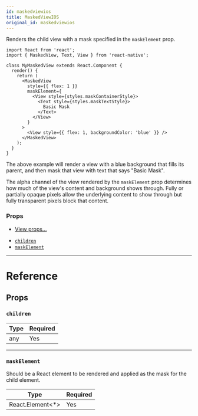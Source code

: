 ```yaml
---
id: maskedviewios
title: MaskedViewIOS
original_id: maskedviewios
---
```


Renders the child view with a mask specified in the `maskElement` prop.

```
import React from 'react';
import { MaskedView, Text, View } from 'react-native';

class MyMaskedView extends React.Component {
  render() {
    return (
      <MaskedView
        style={{ flex: 1 }}
        maskElement={
          <View style={styles.maskContainerStyle}>
            <Text style={styles.maskTextStyle}>
              Basic Mask
            </Text>
          </View>
        }
      >
        <View style={{ flex: 1, backgroundColor: 'blue' }} />
      </MaskedView>
    );
  }
}
```

The above example will render a view with a blue background that fills its parent, and then mask that view with text that says "Basic Mask".

The alpha channel of the view rendered by the `maskElement` prop determines how much of the view's content and background shows through. Fully or partially opaque pixels allow the underlying content to show through but fully transparent pixels block that content.

### Props

- [View props...](view.md#props)

* [`children`](maskedviewios.md#children)
* [`maskElement`](maskedviewios.md#maskelement)

---

# Reference

## Props

### `children`

| Type | Required |
| ---- | -------- |
| any  | Yes      |

---

### `maskElement`

Should be a React element to be rendered and applied as the mask for the child element.

| Type              | Required |
| ----------------- | -------- |
| React.Element<\*> | Yes      |
